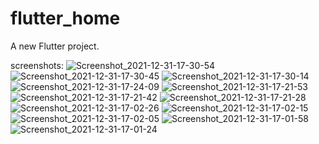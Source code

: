 # flutter_home

A new Flutter project.

screenshots:
![Screenshot_2021-12-31-17-30-54](https://user-images.githubusercontent.com/60394243/147831475-a8a3ed95-98c7-4572-b8cb-5fa1050c33db.png)
![Screenshot_2021-12-31-17-30-45](https://user-images.githubusercontent.com/60394243/147831477-89376c94-ef5d-4628-a3cf-43ef93a03894.png)
![Screenshot_2021-12-31-17-30-14](https://user-images.githubusercontent.com/60394243/147831478-0a9d6faf-9be9-4855-9edb-4fe5f0453a76.png)
![Screenshot_2021-12-31-17-24-09](https://user-images.githubusercontent.com/60394243/147831480-b5a02cae-ea8a-4e6c-a13e-bd315b1358b4.png)
![Screenshot_2021-12-31-17-21-53](https://user-images.githubusercontent.com/60394243/147831481-328ca3b2-89c6-4bc9-8573-144763dc7bb2.png)
![Screenshot_2021-12-31-17-21-42](https://user-images.githubusercontent.com/60394243/147831483-08833550-07d6-4bb3-8d6b-1a19bf49cdd6.png)
![Screenshot_2021-12-31-17-21-28](https://user-images.githubusercontent.com/60394243/147831485-b4eb3327-311b-46e4-adc0-51557360bf1c.png)
![Screenshot_2021-12-31-17-02-26](https://user-images.githubusercontent.com/60394243/147831487-4c945932-f475-47f0-8ce9-222efddcce4f.png)
![Screenshot_2021-12-31-17-02-15](https://user-images.githubusercontent.com/60394243/147831489-c38ecf4c-be0a-4dfd-9ac5-b362f2f410a9.png)
![Screenshot_2021-12-31-17-02-05](https://user-images.githubusercontent.com/60394243/147831490-79cb6bcf-3ef6-45de-8788-eb52e5b5ab5a.png)
![Screenshot_2021-12-31-17-01-58](https://user-images.githubusercontent.com/60394243/147831491-64edac9f-7539-4a6e-becb-051f516752f2.png)
![Screenshot_2021-12-31-17-01-24](https://user-images.githubusercontent.com/60394243/147831492-abb87280-bf5b-4d68-8669-885c809c8b02.png)



